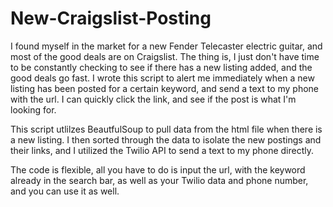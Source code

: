 # New-Craigslist-Posting

I found myself in the market for a new Fender Telecaster electric guitar, and most of the good deals are on Craigslist. The thing is, I just don't have time to be constantly checking to see if there has a new listing added, and the good deals go fast. I wrote this script to alert me immediately when a new listing has been posted for a certain keyword, and send a text to my phone with the url. I can quickly click the link, and see if the post is what I'm looking for.

This script utlilzes BeautfulSoup to pull data from the html file when there is a new listing. I then sorted through the data to isolate the new postings and their links, and I utilized the Twilio API to send a text to my phone directly.

The code is flexible, all you have to do is input the url, with the keyword already in the search bar, as well as your Twilio data and phone number, and you can use it as well.
